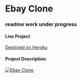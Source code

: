 # Ebay Clone
### readme work under progress 

#### Live Project
[Deployed on Heroku](https://my-bay.herokuapp.com/) 
#### Project Description
[![Ebay Clone](https://img.youtube.com/vi/XsmG7V6VvyY/0.jpg)](https://www.youtube.com/watch?v=XsmG7V6VvyY)

